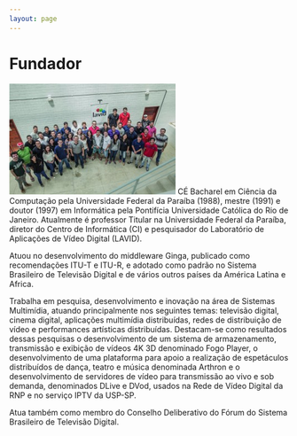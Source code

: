 ```yaml
---
layout: page
---
```


# Fundador

![Equipe do Lavid](/assets/img/quem-somos.jpg) CÉ Bacharel em Ciência da Computação pela Universidade Federal da Paraíba (1988), mestre (1991) e doutor (1997) em Informática pela Pontifícia Universidade Católica do Rio de Janeiro. Atualmente é professor Titular na Universidade Federal da Paraíba, diretor do Centro de Informática (CI) e pesquisador do Laboratório de Aplicações de Vídeo Digital (LAVID). 

Atuou no desenvolvimento do middleware Ginga, publicado como recomendações ITU-T e ITU-R, e adotado como padrão no Sistema Brasileiro de Televisão Digital e de vários outros países da América Latina e Africa. 

Trabalha em pesquisa, desenvolvimento e inovação na área de Sistemas Multimídia, atuando principalmente nos seguintes temas: televisão digital, cinema digital, aplicações multimídia distribuídas, redes de distribuição de vídeo e performances artísticas distribuídas. Destacam-se como resultados dessas pesquisas o desenvolvimento de um sistema de armazenamento, transmissão e exibição de vídeos 4K 3D denominado Fogo Player, o desenvolvimento de uma plataforma para apoio a realização de espetáculos distribuídos de dança, teatro e música denominada Arthron e o desenvolvimento de servidores de vídeo para transmissão ao vivo e sob demanda, denominados DLive e DVod, usados na Rede de Vídeo Digital da RNP e no serviço IPTV da USP-SP. 

Atua também como membro do Conselho Deliberativo do Fórum do Sistema Brasileiro de Televisão Digital.